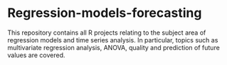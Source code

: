 # Regression-models-forecasting
This repository contains all R projects relating to the subject area of regression models and time series analysis. In particular, topics such as multivariate regression analysis, ANOVA, quality and prediction of future values are covered.  

